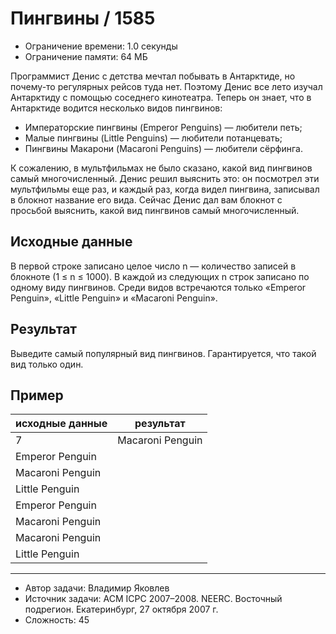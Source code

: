 # Пингвины / 1585

* Ограничение времени: 1.0 секунды
* Ограничение памяти: 64 МБ

Программист Денис c детства мечтал побывать в Антарктиде, но почему-то регулярных рейсов туда нет. Поэтому Денис все лето изучал Антарктиду с помощью соседнего кинотеатра. Теперь он знает, что в Антарктиде водится несколько видов пингвинов:

* Императорские пингвины (Emperor Penguins) — любители петь;
* Малые пингвины (Little Penguins) — любители потанцевать;
* Пингвины Макарони (Macaroni Penguins) — любители сёрфинга.

К сожалению, в мультфильмах не было сказано, какой вид пингвинов самый многочисленный. Денис решил выяснить это: он посмотрел эти мультфильмы еще раз, и каждый раз, когда видел пингвина, записывал в блокнот название его вида. Сейчас Денис дал вам блокнот с просьбой выяснить, какой вид пингвинов самый многочисленный.

## Исходные данные

В первой строке записано целое число n — количество записей в блокноте (1 ≤ n ≤ 1000). В каждой из следующих n строк записано по одному виду пингвинов. Среди видов встречаются только «Emperor Penguin», «Little Penguin» и «Macaroni Penguin».

## Результат

Выведите самый популярный вид пингвинов. Гарантируется, что такой вид только один.

## Пример

| исходные данные  | результат        |
| ---------------- | ---------------- |
| 7                | Macaroni Penguin |
| Emperor Penguin  |                  |
| Macaroni Penguin |                  |
| Little Penguin   |                  |
| Emperor Penguin  |                  |
| Macaroni Penguin |                  |
| Macaroni Penguin |                  |
| Little Penguin   |                  |

---

* Автор задачи: Владимир Яковлев
* Источник задачи: ACM ICPC 2007–2008. NEERC. Восточный подрегион. Екатеринбург, 27 октября 2007 г.
* Сложность: 45